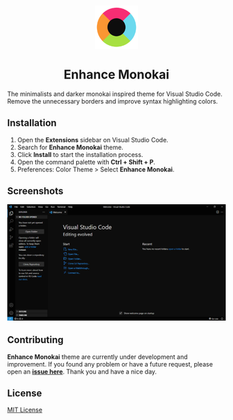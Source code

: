 <p align="center">
    <img src="./assets/monokai-logo.png" width="100" height="100">
    <h1 align="center">Enhance Monokai</h1>
</p>

The minimalists and darker monokai inspired theme for Visual Studio Code.
Remove the unnecessary borders and improve syntax highlighting colors.

## Installation

1. Open the **Extensions** sidebar on Visual Studio Code.
2. Search for **Enhance Monokai** theme.
3. Click **Install** to start the installation process.
4. Open the command palette with **Ctrl + Shift + P**.
5. Preferences: Color Theme > Select **Enhance Monokai**.

## Screenshots

![Enhance Monokai Theme](./assets/monokai-demo.png)

## Contributing

**Enhance Monokai** theme are currently under development and improvement.
If you found any problem or have a future request, please open an
[**issue here**](https://github.com/syrizaldev/enhance-monokai/issues).
Thank you and have a nice day.

## License

[MIT License](./license)
